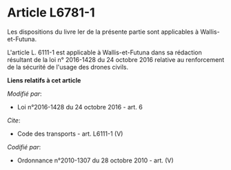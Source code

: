# Article L6781-1

Les dispositions du livre Ier de la présente partie sont applicables à Wallis-et-Futuna. 

L'article L. 6111-1 est applicable à Wallis-et-Futuna dans sa rédaction résultant de la loi n° 2016-1428 du 24 octobre 2016
relative au renforcement de la sécurité de l'usage des drones civils.

**Liens relatifs à cet article**

_Modifié par_:

  - Loi n°2016-1428 du 24 octobre 2016 - art. 6

_Cite_:

  - Code des transports - art. L6111-1 (V)

_Codifié par_:

  - Ordonnance n°2010-1307 du 28 octobre 2010 - art. (V)
